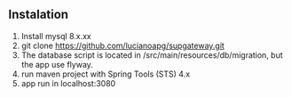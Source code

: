 ## Instalation

1. Install mysql 8.x.xx
2. git clone https://github.com/lucianoapg/supgateway.git
3. The database script is located in /src/main/resources/db/migration, but the app use flyway.
4. run maven project with Spring Tools (STS) 4.x
5. app run in localhost:3080


